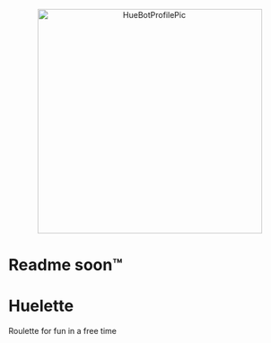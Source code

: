 <p align="center">
  <img src="https://i.pinimg.com/originals/0c/67/5a/0c675a8e1061478d2b7b21b330093444.gif" width="400" height="400" title="HueBotProfilePic">
</p>

# Readme soon™

# Huelette
Roulette for fun in a free time 


